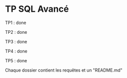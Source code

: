 # TP SQL Avancé

TP1 : done

TP2 : done

TP3 : done

TP4 : done

TP5 : done

Chaque dossier contient les requêtes et un "README.md"
